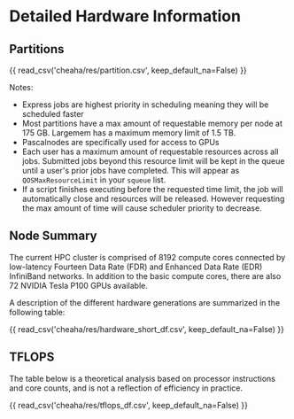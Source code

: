 # Detailed Hardware Information

## Partitions

{{ read_csv('cheaha/res/partition.csv', keep_default_na=False) }}

Notes:

- Express jobs are highest priority in scheduling meaning they will be scheduled faster
- Most partitions have a max amount of requestable memory per node at 175 GB. Largemem has a maximum memory limit of 1.5 TB.
- Pascalnodes are specifically used for access to GPUs
- Each user has a maximum amount of requestable resources across all jobs. Submitted jobs beyond this resource limit will be kept in the queue until a user's prior jobs have completed. This will appear as `QOSMaxResourceLimit` in your `squeue` list.
- If a script finishes executing before the requested time limit, the job will automatically close and resources will be released. However requesting the max amount of time will cause scheduler priority to decrease.

## Node Summary

The current HPC cluster is comprised of 8192 compute cores connected by low-latency Fourteen Data Rate (FDR) and Enhanced Data Rate (EDR) InfiniBand networks. In addition to the basic compute cores, there are also 72 NVIDIA Tesla P100 GPUs available.

A description of the different hardware generations are summarized in the following table:

{{ read_csv('cheaha/res/hardware_short_df.csv', keep_default_na=False) }}

## TFLOPS

The table below is a theoretical analysis based on processor instructions and core counts, and is not a reflection of efficiency in practice.

{{ read_csv('cheaha/res/tflops_df.csv', keep_default_na=False) }}
